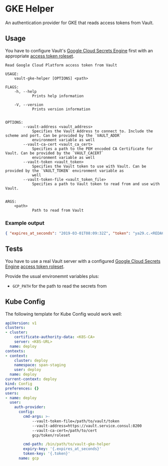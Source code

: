 # GKE Helper

An authentication provider for GKE that reads access tokens from Vault.

## Usage

You have to configure Vault's
[Google Cloud Secrets Engine](https://www.vaultproject.io/docs/secrets/gcp/index.html) first with
an appropriate
[access token roleset](https://www.vaultproject.io/docs/secrets/gcp/index.html#access-tokens).

```text
Read Google Cloud Platform access token from Vault

USAGE:
    vault-gke-helper [OPTIONS] <path>

FLAGS:
    -h, --help
            Prints help information

    -V, --version
            Prints version information


OPTIONS:
        --vault-address <vault_address>
            Specifies the Vault Address to connect to. Include the scheme and port. Can be provided by the `VAULT_ADDR`
            environment variable as well
        --vault-ca-cert <vault_ca_cert>
            Specifies a path to the PEM encoded CA Certificate for Vault. Can be provided by the `VAULT_CACERT`
            environment variable as well
        --vault-token <vault_token>
            Specifies the Vault token to use with Vault. Can be provided by the `VAULT_TOKEN` environment variable as
            well
        --vault-token-file <vault_token_file>
            Specifies a path to Vault token to read from and use with Vault.


ARGS:
    <path>
            Path to read from Vault

```

### Example output

```json
{ "expires_at_seconds": "2019-03-01T08:09:32Z", "token": "ya29.c.<REDACTED>" }
```

## Tests

You have to use a real Vault server with a configured
[Google Cloud Secrets Engine](https://www.vaultproject.io/docs/secrets/gcp/index.html)
[access token roleset](https://www.vaultproject.io/docs/secrets/gcp/index.html#access-tokens).

Provide the usual environemnt variables plus:

- `GCP_PATH` for the path to read the secrets from

## Kube Config

The following template for Kube Config would work well:

```yaml
apiVersion: v1
clusters:
- cluster:
    certificate-authority-data: <K8S-CA>
    server: <K8S-URL>
  name: deploy
contexts:
- context:
    cluster: deploy
    namespace: span-staging
    user: deploy
  name: deploy
current-context: deploy
kind: Config
preferences: {}
users:
- name: deploy
  user:
    auth-provider:
      config:
        cmd-args: >-
            --vault-token-file=/path/to/vault/token
            --vault-address=https://vault.service.consul:8200
            --vault-ca-cert=/path/to/cert
            gcp/token/roleset

        cmd-path: /bin/path/to/vault-gke-helper
        expiry-key: '{.expires_at_seconds}'
        token-key: '{.token}'
      name: gcp
```
